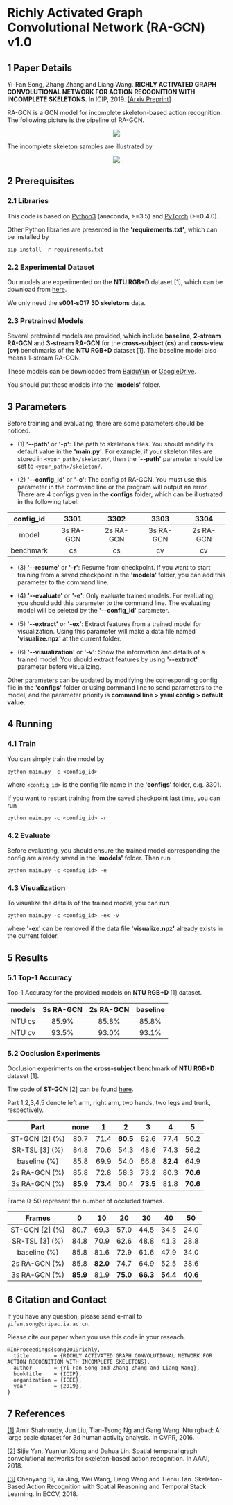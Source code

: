 # Richly Activated Graph Convolutional Network (RA-GCN) v1.0

## 1 Paper Details

Yi-Fan Song, Zhang Zhang and Liang Wang. **RICHLY ACTIVATED GRAPH CONVOLUTIONAL NETWORK FOR ACTION RECOGNITION 
WITH INCOMPLETE SKELETONS.** In ICIP, 2019. [[Arxiv Preprint]](https://arxiv.org/pdf/1905.06774.pdf)

RA-GCN is a GCN model for incomplete skeleton-based action recognition. The following picture is the pipeline of RA-GCN.
<div align="center">
    <img src="resources/pipeline.png">
</div>

The incomplete skeleton samples are illustrated by
<div align="center">
    <img src="resources/incomplete.png">
</div>


## 2 Prerequisites

### 2.1 Libraries

This code is based on [Python3](https://www.anaconda.com/) (anaconda, >=3.5) and [PyTorch](http://pytorch.org/) (>=0.4.0).

Other Python libraries are presented in the **'requirements.txt'**, which can be installed by 
```
pip install -r requirements.txt
```

### 2.2 Experimental Dataset

Our models are experimented on the **NTU RGB+D** dataset [1], which can be download from 
[here](http://rose1.ntu.edu.sg/datasets/actionrecognition.asp).

We only need the **s001-s017 3D skeletons** data. 

### 2.3 Pretrained Models

Several pretrained models are provided, which include **baseline**, **2-stream RA-GCN** and **3-stream RA-GCN** for the **cross-subject (cs)** 
and **cross-view (cv)** benchmarks of the **NTU RGB+D** dataset [1]. The baseline model also means 1-stream RA-GCN.

These models can be downloaded from [BaiduYun](https://pan.baidu.com/s/17F0QDxEuxBqOCDRiXU-UoA) or 
[GoogleDrive](https://drive.google.com/drive/folders/1ajLfO81jYApe-0GZs4lJOysxMF15L3cz?usp=sharing).

You should put these models into the **'models'** folder.


## 3 Parameters

Before training and evaluating, there are some parameters should be noticed.

* (1) **'--path'** or **'-p'**: The path to skeletons files. You should modify its default value in the **'main.py'**. 
For example, if your skeleton files are stored in `<your_path>/skeleton/`, then the **'--path'** parameter should be set to `<your_path>/skeleton/`.

* (2) **'--config_id'** or **'-c'**: The config of RA-GCN. You must use this parameter in the command line or the program will output an error. 
There are 4 configs given in the **configs** folder, which can be illustrated in the following tabel.

| config_id | 3301      | 3302      | 3303      | 3304      |
| :-------: | :-------: | :-------: | :-------: | :-------: |
| model     | 3s RA-GCN | 2s RA-GCN | 3s RA-GCN | 2s RA-GCN |
| benchmark | cs        | cs        | cv        | cv        |

* (3) **'--resume'** or **'-r'**: Resume from checkpoint. If you want to start training from a saved checkpoint in the **'models'** folder, 
you can add this parameter to the command line.

* (4) **'--evaluate'** or **'-e'**: Only evaluate trained models. For evaluating, you should add this parameter to the command line. 
The evaluating model will be seleted by the **'--config_id'** parameter.

* (5) **'--extract'** or **'-ex'**: Extract features from a trained model for visualization. 
Using this parameter will make a data file named **'visualize.npz'** at the current folder.

* (6) **'--visualization'** or **'-v'**: Show the information and details of a trained model. 
You should extract features by using **'--extract'** parameter before visualizing.

Other parameters can be updated by modifying the corresponding config file in the **'configs'** folder or using command line to send parameters to the model, 
and the parameter priority is **command line > yaml config > default value**.


## 4 Running

### 4.1 Train

You can simply train the model by 
```
python main.py -c <config_id>
```
where `<config_id>` is the config file name in the **'configs'** folder, e.g. 3301.

If you want to restart training from the saved checkpoint last time, you can run
```
python main.py -c <config_id> -r
```

### 4.2 Evaluate

Before evaluating, you should ensure the trained model corresponding the config are already saved in the **'models'** folder. Then run
```
python main.py -c <config_id> -e
```

### 4.3 Visualization

To visualize the details of the trained model, you can run
```
python main.py -c <config_id> -ex -v
```
where **'-ex'** can be removed if the data file **'visualize.npz'** already exists in the current folder.


## 5 Results

### 5.1 Top-1 Accuracy

Top-1 Accuracy for the provided models on **NTU RGB+D** [1] dataset.

| models | 3s RA-GCN | 2s RA-GCN | baseline |
| :----: | :-------: | :-------: | :------: |
| NTU cs | 85.9%     | 85.8%     | 85.8%    |
| NTU cv | 93.5%     | 93.0%     | 93.1%    |

### 5.2 Occlusion Experiments

Occlusion experiments on the **cross-subject** benchmark of **NTU RGB+D** dataset [1]. 

The code of **ST-GCN** [2] can be found [here](https://github.com/yysijie/st-gcn).

Part 1,2,3,4,5 denote left arm, right arm, two hands, two legs and trunk, respectively.

| Part           | none     | 1        | 2        | 3        | 4        | 5        |
| :------------: | :------: | :------: | :------: | :------: | :------: | :------: |
| ST-GCN [2] (%) | 80.7     | 71.4     | **60.5** | 62.6     | 77.4     | 50.2     |
| SR-TSL [3] (%) | 84.8     | 70.6     | 54.3     | 48.6     | 74.3     | 56.2     |
| baseline   (%) | 85.8     | 69.9     | 54.0     | 66.8     | **82.4** | 64.9     |
| 2s RA-GCN  (%) | 85.8     | 72.8     | 58.3     | 73.2     | 80.3     | **70.6** |
| 3s RA-GCN  (%) | **85.9** | **73.4** | 60.4     | **73.5** | 81.8     | **70.6** |

Frame 0-50 represent the number of occluded frames.

| Frames         | 0        | 10       | 20       | 30       | 40       | 50       |
| :------------: | :------: | :------: | :------: | :------: | :------: | :------: |
| ST-GCN [2] (%) | 80.7     | 69.3     | 57.0     | 44.5     | 34.5     | 24.0     |
| SR-TSL [3] (%) | 84.8     | 70.9     | 62.6     | 48.8     | 41.3     | 28.8     |
| baseline   (%) | 85.8     | 81.6     | 72.9     | 61.6     | 47.9     | 34.0     |
| 2s RA-GCN  (%) | 85.8     | **82.0** | 74.7     | 64.9     | 52.5     | 38.6     |
| 3s RA-GCN  (%) | **85.9** | 81.9     | **75.0** | **66.3** | **54.4** | **40.6** |


## 6 Citation and Contact

If you have any question, please send e-mail to `yifan.song@cripac.ia.ac.cn`.

Please cite our paper when you use this code in your reseach.
```
@InProceedings{song2019richly,
  title        = {RICHLY ACTIVATED GRAPH CONVOLUTIONAL NETWORK FOR ACTION RECOGNITION WITH INCOMPLETE SKELETONS},
  author       = {Yi-Fan Song and Zhang Zhang and Liang Wang},
  booktitle    = {ICIP},
  organization = {IEEE},
  year         = {2019},
}
```


## 7 References

[[1]](https://arxiv.org/pdf/1604.02808.pdf) Amir Shahroudy, Jun Liu, Tian-Tsong Ng and Gang Wang. Ntu rgb+d: 
A large scale dataset for 3d human activity analysis. In CVPR, 2016.

[[2]](https://arxiv.org/pdf/1801.07455.pdf) Sijie Yan, Yuanjun Xiong and Dahua Lin. Spatial temporal graph 
convolutional networks for skeleton-based action recognition. In AAAI, 2018.

[[3]](https://arxiv.org/pdf/1805.02335.pdf) Chenyang Si, Ya Jing, Wei Wang, Liang Wang and Tieniu Tan. Skeleton-Based 
Action Recognition with Spatial Reasoning and Temporal Stack Learning. In ECCV, 2018.

